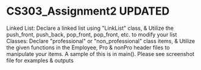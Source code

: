 # CS303_Assignment2 UPDATED
Linked List: Declare a linked list using "LinkList" class, & Utilize the push_front, push_back, pop_front, pop_front, etc. to modify your list
Classes: Declare "professional" or "non_professional" class items, & Utilize the given functions in the Employee, Pro & nonPro header files to manipulate your items. A sample of this is in main(). 
Please see screenshot file for examples & outputs
